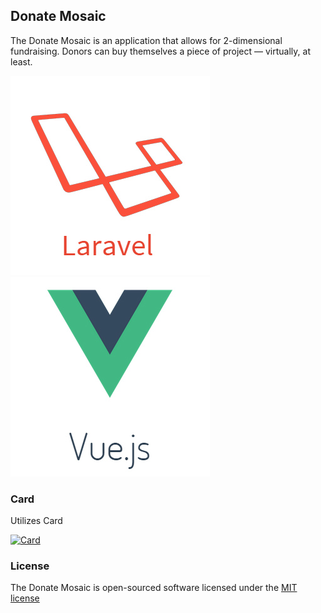 ## Donate Mosaic

The Donate Mosaic is an application that allows for 2-dimensional fundraising. Donors can buy themselves a piece of project — virtually, at least.

[![Laravel Framework](git/laravel.jpg)](http://laravel.com/)
[![Vue JS](git/vue.jpg)](http://vuejs.org)

### Card

Utilizes Card

[![Card](http://i.imgur.com/qG3TenO.gif)](http://jessepollak.github.io/card/)

### License

The Donate Mosaic is open-sourced software licensed under the [MIT license](http://opensource.org/licenses/MIT)
